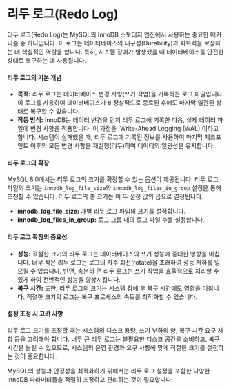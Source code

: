 # 리두 로그(Redo Log)

리두 로그(Redo Log)는 MySQL의 InnoDB 스토리지 엔진에서 사용하는 중요한 메커니즘 중 하나입니다. 이 로그는 데이터베이스의 내구성(Durability)과 회복력을 보장하는 데 핵심적인 역할을 합니다. 특히, 시스템 장애가 발생했을 때 데이터베이스를 안전한 상태로 복구하는 데 사용됩니다.

#### 리두 로그의 기본 개념

* **목적:** 리두 로그는 데이터베이스 변경 사항(쓰기 작업)을 기록하는 로그 파일입니다. 이 로그를 사용하여 데이터베이스가 비정상적으로 종료된 후에도 마지막 일관된 상태로 복구할 수 있습니다.
* **작동 방식:** InnoDB는 데이터 변경을 먼저 리두 로그에 기록한 다음, 실제 데이터 파일에 변경 사항을 적용합니다. 이 과정을 'Write-Ahead Logging (WAL)'이라고 합니다. 시스템이 실패했을 때, 리두 로그에 기록된 정보를 사용하여 마지막 체크포인트 이후의 모든 변경 사항을 재실행(리두)하여 데이터의 일관성을 유지합니다.

#### 리두 로그의 확장

MySQL 8.0에서는 리두 로그의 크기를 확장할 수 있는 옵션이 제공됩니다. 리두 로그 파일의 크기는 `innodb_log_file_size`와 `innodb_log_files_in_group` 설정을 통해 조정할 수 있습니다. 리두 로그의 총 크기는 이 두 설정 값의 곱으로 결정됩니다.

* **innodb\_log\_file\_size:** 개별 리두 로그 파일의 크기를 설정합니다.
* **innodb\_log\_files\_in\_group:** 로그 그룹 내의 로그 파일 수를 설정합니다.

#### 리두 로그 확장의 중요성

* **성능:** 적절한 크기의 리두 로그는 데이터베이스의 쓰기 성능에 중대한 영향을 미칩니다. 너무 작은 리두 로그는 로그의 자주 회전(rotate)을 초래하여 성능 저하를 일으킬 수 있습니다. 반면, 충분히 큰 리두 로그는 쓰기 작업을 효율적으로 처리할 수 있게 하여 전반적인 성능을 향상시킵니다.
* **복구 시간:** 또한, 리두 로그의 크기는 시스템 장애 후 복구 시간에도 영향을 미칩니다. 적절한 크기의 로그는 복구 프로세스의 속도를 최적화할 수 있습니다.

#### 설정 조정 시 고려 사항

리두 로그 크기를 조정할 때는 시스템의 디스크 용량, 쓰기 부하의 양, 복구 시간 요구 사항 등을 고려해야 합니다. 너무 큰 리두 로그는 불필요한 디스크 공간을 소비하고, 복구 시간을 늘릴 수 있으므로, 시스템의 운영 환경과 요구 사항에 맞게 적절한 크기를 설정하는 것이 중요합니다.

MySQL의 성능과 안정성을 최적화하기 위해서는 리두 로그 설정을 포함한 다양한 InnoDB 파라미터들을 적절히 조정하고 관리하는 것이 필요합니다.
